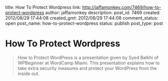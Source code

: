 title: How To Protect Wordpress
link: http://jaffamonkey.com/7469/how-to-protect-wordpress
author: jaffamonkey
description: 
post_id: 7469
created: 2012/08/29 17:44:08
created_gmt: 2012/08/29 17:44:08
comment_status: open
post_name: how-to-protect-wordpress
status: publish
post_type: post

# How To Protect Wordpress

> How to Protect WordPress is a presentation given by Syed Balkhi of WPBeginner at WordCamp Miami. This presentation explains how to take extra security measures and protect your WordPress from the inside out.